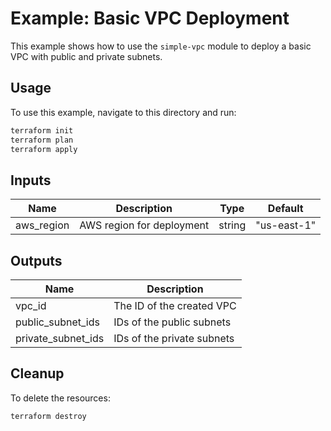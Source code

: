 # Example: Basic VPC Deployment

This example shows how to use the `simple-vpc` module to deploy a basic VPC with public and private subnets.

## Usage

To use this example, navigate to this directory and run:

```sh
terraform init
terraform plan
terraform apply
```

## Inputs

| Name         | Description                          | Type   | Default    |
|-------------|--------------------------------------|--------|------------|
| aws_region  | AWS region for deployment           | string | "us-east-1" |

## Outputs

| Name               | Description                |
|--------------------|----------------------------|
| vpc_id            | The ID of the created VPC  |
| public_subnet_ids | IDs of the public subnets |
| private_subnet_ids | IDs of the private subnets |

## Cleanup

To delete the resources:

```sh
terraform destroy
```

